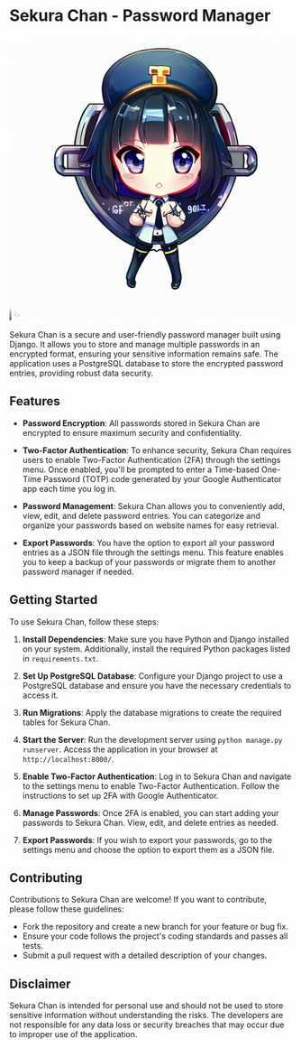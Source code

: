 # Sekura Chan - Password Manager

![Sekura Chan Logo](OIG.jpg)

Sekura Chan is a secure and user-friendly password manager built using Django. It allows you to store and manage multiple passwords in an encrypted format, ensuring your sensitive information remains safe. The application uses a PostgreSQL database to store the encrypted password entries, providing robust data security.

## Features

- **Password Encryption**: All passwords stored in Sekura Chan are encrypted to ensure maximum security and confidentiality.

- **Two-Factor Authentication**: To enhance security, Sekura Chan requires users to enable Two-Factor Authentication (2FA) through the settings menu. Once enabled, you'll be prompted to enter a Time-based One-Time Password (TOTP) code generated by your Google Authenticator app each time you log in.

- **Password Management**: Sekura Chan allows you to conveniently add, view, edit, and delete password entries. You can categorize and organize your passwords based on website names for easy retrieval.

- **Export Passwords**: You have the option to export all your password entries as a JSON file through the settings menu. This feature enables you to keep a backup of your passwords or migrate them to another password manager if needed.

## Getting Started

To use Sekura Chan, follow these steps:

1. **Install Dependencies**: Make sure you have Python and Django installed on your system. Additionally, install the required Python packages listed in `requirements.txt`.

2. **Set Up PostgreSQL Database**: Configure your Django project to use a PostgreSQL database and ensure you have the necessary credentials to access it.

3. **Run Migrations**: Apply the database migrations to create the required tables for Sekura Chan.

4. **Start the Server**: Run the development server using `python manage.py runserver`. Access the application in your browser at `http://localhost:8000/`.

5. **Enable Two-Factor Authentication**: Log in to Sekura Chan and navigate to the settings menu to enable Two-Factor Authentication. Follow the instructions to set up 2FA with Google Authenticator.

6. **Manage Passwords**: Once 2FA is enabled, you can start adding your passwords to Sekura Chan. View, edit, and delete entries as needed.

7. **Export Passwords**: If you wish to export your passwords, go to the settings menu and choose the option to export them as a JSON file.

## Contributing

Contributions to Sekura Chan are welcome! If you want to contribute, please follow these guidelines:

- Fork the repository and create a new branch for your feature or bug fix.
- Ensure your code follows the project's coding standards and passes all tests.
- Submit a pull request with a detailed description of your changes.


## Disclaimer

Sekura Chan is intended for personal use and should not be used to store sensitive information without understanding the risks. The developers are not responsible for any data loss or security breaches that may occur due to improper use of the application.


